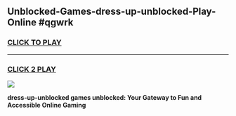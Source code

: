 
## Unblocked-Games-dress-up-unblocked-Play-Online #qgwrk
<h3>
<a href="https://news.freeplayer.one?title=dress-up-unblocked&ref=3">CLICK TO PLAY</a></h3>
<hr>

<h3>
<a href="https://news.freeplayer.one?title=dress-up-unblocked&ref=3">CLICK 2 PLAY</a>
  
</h3>

<a href="https://news.freeplayer.one?title=dress-up-unblocked&ref=3"><img src="https://clearcache.store/games.png"></a>


**dress-up-unblocked games unblocked: Your Gateway to Fun and Accessible Online Gaming**
